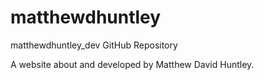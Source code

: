 # matthewdhuntley
matthewdhuntley_dev GitHub Repository

A website about and developed by Matthew David Huntley. 
